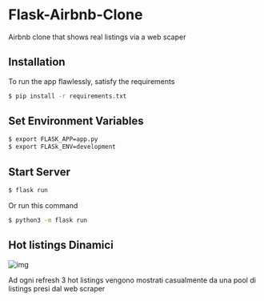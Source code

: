 # Flask-Airbnb-Clone
Airbnb clone that shows real listings via a web scaper

## Installation

To run the app flawlessly, satisfy the requirements
```bash
$ pip install -r requirements.txt
```

## Set Environment Variables
```bash
$ export FLASK_APP=app.py
$ export FLASk_ENV=development
```

## Start Server
```bash
$ flask run
```

Or run this command 
```bash
$ python3 -m flask run
```


## Hot listings Dinamici 

![img](https://i.imgur.com/FD9UiI8.png)

Ad ogni refresh 3 hot listings vengono mostrati casualmente da una pool di listings presi dal web scraper

